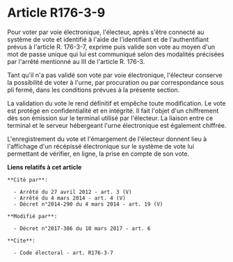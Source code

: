 # Article R176-3-9

Pour voter par voie électronique, l'électeur, après s'être connecté au système de vote et identifié à l'aide de l'identifiant
et de l'authentifiant prévus à l'article R. 176-3-7, exprime puis valide son vote au  moyen d'un mot de passe unique qui lui
est communiqué selon des  modalités précisées par l'arrêté mentionné au III de l'article R. 176-3.

Tant qu'il n'a pas validé son vote par voie électronique, l'électeur conserve la possibilité de voter à l'urne, par
procuration ou par correspondance sous pli fermé, dans les conditions prévues à la présente section. 

La validation du vote le rend définitif et empêche toute modification. Le vote est protégé en confidentialité et en
intégrité. Il fait l'objet d'un chiffrement dès son émission sur le terminal utilisé par l'électeur. La liaison entre ce
terminal et le serveur hébergeant l'urne électronique est également chiffrée. 

L'enregistrement du vote et l'émargement de l'électeur donnent lieu à l'affichage d'un récépissé électronique sur le système
de vote lui permettant de vérifier, en ligne, la prise en compte de son vote.

**Liens relatifs à cet article**

	**Cité par**:

	  - Arrêté du 27 avril 2012 - art. 3 (V)
	  - Arrêté du 4 mars 2014 - art. 4 (V)
	  - Décret n°2014-290 du 4 mars 2014 - art. 19 (V)

	**Modifié par**:

	  - Décret n°2017-306 du 10 mars 2017 - art. 6

	**Cite**:

	  - Code électoral - art. R176-3-7
